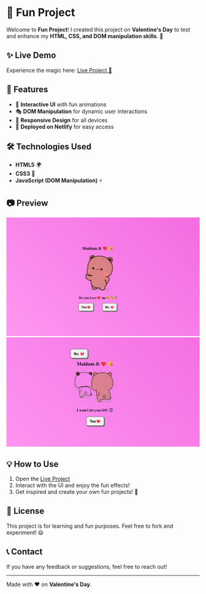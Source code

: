 # 🎉 Fun Project

Welcome to **Fun Project**! I created this project on **Valentine's Day** to test and enhance my **HTML, CSS, and DOM manipulation skills**. 💖

## ✨ Live Demo
Experience the magic here: [Live Project 🚀](https://aatishloveproject.netlify.app/)

## 📌 Features
- 🎨 **Interactive UI** with fun animations
- 🎭 **DOM Manipulation** for dynamic user interactions
- 📱 **Responsive Design** for all devices
- 🚀 **Deployed on Netlify** for easy access

## 🛠️ Technologies Used
- **HTML5** 🌍
- **CSS3** 🎨
- **JavaScript (DOM Manipulation)** ⚡

## 📷 Preview

![Project Preview](https://github.com/Rahul1227/Fun-Project/blob/main/images/first.png)
![Project Preview](https://github.com/Rahul1227/Fun-Project/blob/main/images/second.png)

## 💡 How to Use
1. Open the [Live Project](https://aatishloveproject.netlify.app/)
2. Interact with the UI and enjoy the fun effects!
3. Get inspired and create your own fun projects! 🚀

## 📜 License
This project is for learning and fun purposes. Feel free to fork and experiment! 😃

## 📞 Contact
If you have any feedback or suggestions, feel free to reach out!

---
Made with ❤️ on **Valentine's Day**.

